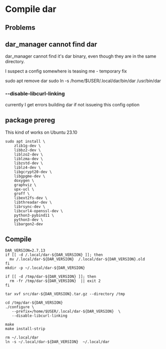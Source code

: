 # Compile dar

## Problems

## dar_manager cannot find dar

dar_manager cannot find it's dar binary, even though they are in the same directory.

I suspect a config somewhere is teasing me - temporary fix

sudo apt remove dar
sudo ln -s /home/$USER/.local/dar/bin/dar /usr/bin/dar


### --disable-libcurl-linking

currently I get errors building dar if not issueing this config option


## package prereg
This kind of works on Ubuntu 23.10

```
sudo apt install \
    zlib1g-dev \
    libbz2-dev \
    liblzo2-dev \
    liblzma-dev \
    libzstd-dev \
    liblz4-dev \
    libgcrypt20-dev \
    libgpgme-dev \
    doxygen \
    graphviz \
    upx-ucl \
    groff \
    libext2fs-dev \
    libthreadar-dev \
    librsync-dev \
    libcurl4-openssl-dev \
    python3-pybind11 \
    python3-dev \
    libargon2-dev 
```

## Compile

```
DAR_VERSION=2.7.13
if [[ -d /.local/dar-${DAR_VERSION} ]]; then
  mv /.local/dar-${DAR_VERSION}  /.local/dar-${DAR_VERSION}.old
fi
mkdir -p ~/.local/dar-${DAR_VERSION}

if [[ -d /tmp/dar-${DAR_VERSION} ]]; then
  rm -fr /tmp/dar-${DAR_VERSION}  || exit 2
fi

tar xvf src/dar-${DAR_VERSION}.tar.gz --directory /tmp

cd /tmp/dar-${DAR_VERSION}
./configure \
   --prefix=/home/$USER/.local/dar-${DAR_VERSION}  \
   --disable-libcurl-linking 

make
make install-strip

rm ~/.local/dar
ln -s ~/.local/dar-${DAR_VERSION}  ~/.local/dar


```


